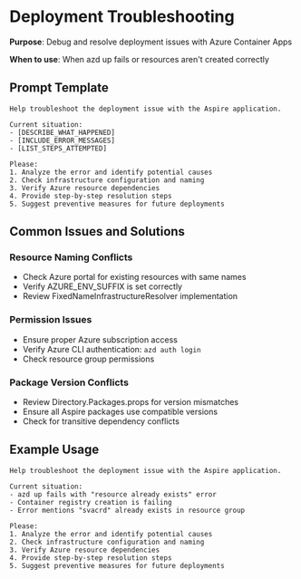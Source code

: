 # Deployment Troubleshooting

**Purpose**: Debug and resolve deployment issues with Azure Container Apps

**When to use**: When azd up fails or resources aren't created correctly

## Prompt Template

```text
Help troubleshoot the deployment issue with the Aspire application.

Current situation:
- [DESCRIBE_WHAT_HAPPENED]
- [INCLUDE_ERROR_MESSAGES]
- [LIST_STEPS_ATTEMPTED]

Please:
1. Analyze the error and identify potential causes
2. Check infrastructure configuration and naming
3. Verify Azure resource dependencies
4. Provide step-by-step resolution steps
5. Suggest preventive measures for future deployments
```

## Common Issues and Solutions

### Resource Naming Conflicts

- Check Azure portal for existing resources with same names
- Verify AZURE_ENV_SUFFIX is set correctly
- Review FixedNameInfrastructureResolver implementation

### Permission Issues

- Ensure proper Azure subscription access
- Verify Azure CLI authentication: `azd auth login`
- Check resource group permissions

### Package Version Conflicts

- Review Directory.Packages.props for version mismatches
- Ensure all Aspire packages use compatible versions
- Check for transitive dependency conflicts

## Example Usage

```text
Help troubleshoot the deployment issue with the Aspire application.

Current situation:
- azd up fails with "resource already exists" error
- Container registry creation is failing
- Error mentions "svacrd" already exists in resource group

Please:
1. Analyze the error and identify potential causes
2. Check infrastructure configuration and naming
3. Verify Azure resource dependencies
4. Provide step-by-step resolution steps
5. Suggest preventive measures for future deployments
```
